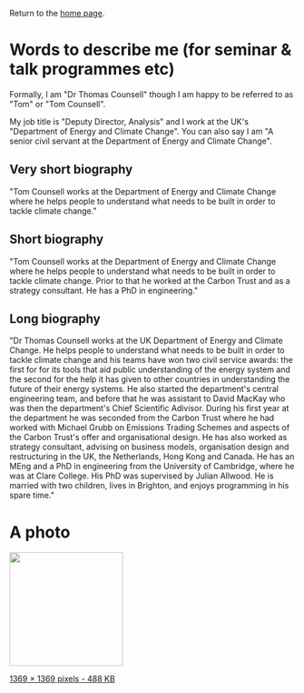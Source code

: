 Return to the [home page](/).

# Words to describe me (for seminar & talk programmes etc)

Formally, I am "Dr Thomas Counsell" though I am happy to be referred to as "Tom" or "Tom Counsell".

My job title is "Deputy Director, Analysis" and I work at the UK's "Department of Energy and Climate Change". You can also say I am "A senior civil servant at the Department of Energy and Climate Change".

## Very short biography
  
"Tom Counsell works at the Department of Energy and Climate Change where he helps people to understand what needs to be built in order to tackle climate change."

## Short biography

"Tom Counsell works at the Department of Energy and Climate Change where he helps people to understand what needs to be built in order to tackle climate change. Prior to that he worked at the Carbon Trust and as a strategy consultant. He has a PhD in engineering."

## Long biography

"Dr Thomas Counsell works at the UK Department of Energy and Climate Change. He helps people to understand what needs to be built in order to tackle climate change and his teams have won two civil service awards: the first for for its tools that aid public understanding of the energy system and the second for the help it has given to other countries in understanding the future of their energy systems. He also started the department's central engineering team, and before that he was assistant to David MacKay who was then the department's Chief Scientific Adivisor. During his first year at the department he was seconded from the Carbon Trust where he had worked with Michael Grubb on Emissions Trading Schemes and aspects of the Carbon Trust's offer and organisational design. He has also worked as strategy consultant, advising on business models, organisation design and restructuring in the UK, the Netherlands, Hong Kong and Canada. He has an MEng and a PhD in engineering from the University of Cambridge, where he was at Clare College. His PhD was supervised by Julian Allwood. He is married with two children, lives in Brighton, and enjoys programming in his spare time."

# A photo

<img src='/tomcounsell_head.JPG' width='200px' height='200px'>

<a href='/tomcounsell_head.JPG'>1369 × 1369 pixels - 488 KB</a>
